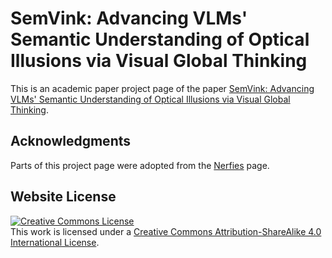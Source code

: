 # SemVink: Advancing VLMs' Semantic Understanding of Optical Illusions via Visual Global Thinking
This is an academic paper project page of the paper <a href="https://arxiv.org/abs/2504.03786" target="_blank">SemVink: Advancing VLMs' Semantic Understanding of Optical Illusions via Visual Global Thinking</a>.

## Acknowledgments
Parts of this project page were adopted from the [Nerfies](https://nerfies.github.io/) page.

## Website License
<a rel="license" href="http://creativecommons.org/licenses/by-sa/4.0/"><img alt="Creative Commons License" style="border-width:0" src="https://i.creativecommons.org/l/by-sa/4.0/88x31.png" /></a><br />This work is licensed under a <a rel="license" href="http://creativecommons.org/licenses/by-sa/4.0/">Creative Commons Attribution-ShareAlike 4.0 International License</a>.

